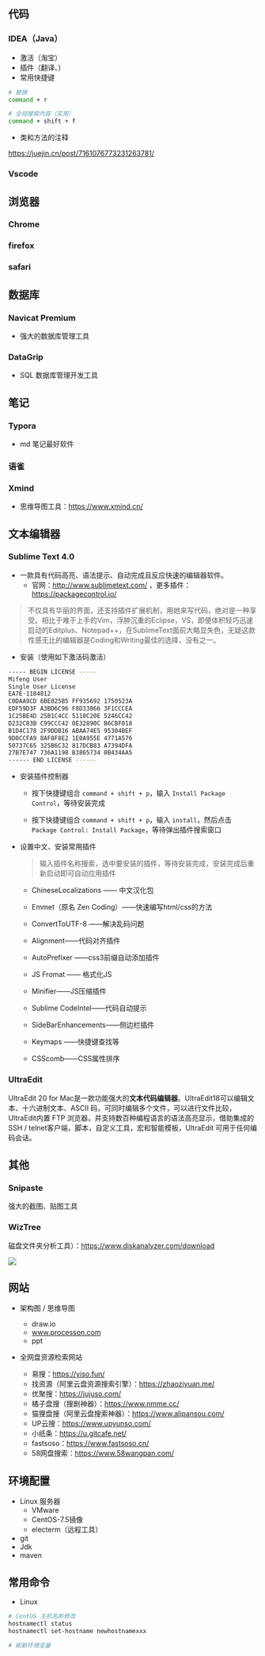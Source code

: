 ## 代码

### IDEA（Java）

- 激活（淘宝）
- 插件（翻译、）
- 常用快捷键

```sh
# 替换
command + r

# 全局搜索内容（实用）
command + shift + f
```



- 类和方法的注释

https://juejin.cn/post/7161076773231263781/



### Vscode



## 浏览器

### Chrome

### firefox

### safari





## 数据库

### Navicat Premium

- 强大的数据库管理工具



###  DataGrip

- SQL 数据库管理开发工具



## 笔记

### Typora

- md 笔记最好软件



### 语雀



### Xmind

- 思维导图工具：https://www.xmind.cn/



## 文本编辑器

### Sublime Text 4.0

-  一款具有代码高亮、语法提示、自动完成且反应快速的编辑器软件。
   -  官网：http://www.sublimetext.com/ ，更多插件：https://packagecontrol.io/


> 不仅具有华丽的界面，还支持插件扩展机制，用她来写代码，绝对是一种享受。相比于难于上手的Vim，浮肿沉重的Eclipse，VS，即便体积轻巧迅速启动的Editplus、Notepad++，在SublimeText面前大略显失色，无疑这款性感无比的编辑器是Coding和Writing最佳的选择，没有之一。



- 安装（使用如下激活码激活）

```sh
----- BEGIN LICENSE -----
Mifeng User
Single User License
EA7E-1184812
C0DAA9CD 6BE825B5 FF935692 1750523A
EDF59D3F A3BD6C96 F8D33866 3F1CCCEA
1C25BE4D 25B1C4CC 5110C20E 5246CC42
D232C83B C99CCC42 0E32890C B6CBF018
B1D4C178 2F9DDB16 ABAA74E5 95304BEF
9D0CCFA9 8AF8F8E2 1E0A955E 4771A576
50737C65 325B6C32 817DCB83 A7394DFA
27B7E747 736A1198 B3865734 0B434AA5
------ END LICENSE ------
```

- 安装插件控制器

  - 按下快捷键组合 `command + shift + p`，输入 `Install Package Control`，等待安装完成


  - 按下快捷键组合 `command + shift + p`，输入 `install`，然后点击 `Package Control: Install Package`，等待弹出插件搜索窗口



- 设置中文、安装常用插件

  > 输入插件名称搜索，选中要安装的插件，等待安装完成，安装完成后重新启动即可自动应用插件

  - ChineseLocalizations —— 中文汉化包

  - Emmet（原名 Zen Coding）——快速编写html/css的方法

  - ConvertToUTF-8 ——解决乱码问题

  - Alignment——代码对齐插件

  - AutoPrefixer ——css3前缀自动添加插件

  - JS Fromat —— 格式化JS

  - Minifier——JS压缩插件

  - Sublime CodeIntel——代码自动提示

  - SideBarEnhancements——侧边栏插件

  - Keymaps ——快捷键查找等

  - CSScomb——CSS属性排序



### UltraEdit

UltraEdit 20 for Mac是一款功能强大的**文本代码编辑器**。UltraEdit18可以编辑文本、十六进制文本、ASCII 码，可同时编辑多个文件，可以进行文件比较，UltraEdit内置 FTP 浏览器，并支持数百种编程语言的语法高亮显示，借助集成的 SSH / telnet客户端，脚本，自定义工具，宏和智能模板，UltraEdit 可用于任何编码会话。





## 其他

### Snipaste

强大的截图、贴图工具



### WizTree

磁盘文件夹分析工具）：https://www.diskanalyzer.com/download

![](https://java-notes-1308812086.cos.ap-beijing.myqcloud.com/image-20220811153111511.png)



## 网站

- 架构图 / 思维导图

  - draw.io
  - www.processon.com
  - ppt

- 全网盘资源检索网站
  - 易搜：https://yiso.fun/
  - 找资源（阿里云盘资源搜索引擎）：https://zhaoziyuan.me/
  - 优聚搜：https://jujuso.com/
  - 橘子盘搜（搜剧神器）：https://www.nmme.cc/
  - 猫狸盘搜（阿里云盘搜索神器）：https://www.alipansou.com/
  - UP云搜：https://www.upyunso.com/
  - 小纸条：https://u.gitcafe.net/
  - fastsoso：https://www.fastsoso.cn/
  - 58网盘搜索：https://www.58wangpan.com/



## 环境配置

- Linux 服务器
  - VMware
  - CentOS-7.5镜像
  - electerm（远程工具）
- git
- Jdk
- maven





## 常用命令

- Linux

```sh
# CentOS 主机名称修改
hostnamectl status
hostnamectl set-hostname newhostnamexxx

# 刷新环境变量
```























